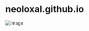 # neoloxal.github.io

![image](https://github.com/user-attachments/assets/c1911f24-0674-4dda-a776-df59cf2124d1)
